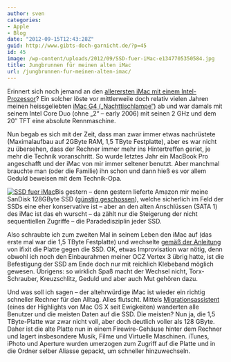```yaml
---
author: sven
categories:
- Apple
- Blog
date: "2012-09-15T12:43:28Z"
guid: http://www.gibts-doch-garnicht.de/?p=45
id: 45
image: /wp-content/uploads/2012/09/SSD-fuer-iMac-e1347705350584.jpg
title: Jungbrunnen für meinen alten iMac
url: /jungbrunnen-fur-meinen-alten-imac/
---
```


Erinnert sich noch jemand an den [allerersten iMac mit einem Intel-Prozessor](http://en.wikipedia.org/wiki/IMac_(Intel-based)#Polycarbonate_iMac)? Ein solcher löste vor mittlerweile doch relativ vielen Jahren meinen heissgeliebten [iMac G4 („Nachttischlampe“)](http://en.wikipedia.org/wiki/Imac_g4) ab und war damals mit seinem Intel Core Duo (ohne „2“ – early 2006) mit seinen 2 GHz und dem 20″ TFT eine absolute Rennmaschine.

Nun begab es sich mit der Zeit, dass man zwar immer etwas nachrüstete (Maximalaufbau auf 2GByte RAM, 1,5 TByte Festplatte), aber es war nicht zu übersehen, dass der Rechner immer mehr ins Hintertreffen geriet, je mehr die Technik voranschritt. So wurde letztes Jahr ein MacBook Pro angeschafft und der iMac von mir immer seltener benutzt. Aber manchmal brauchte man (oder die Familie) ihn schon und dann hieß es vor allem Geduld beweisen mit dem Technik-Opa.

[![](https://www.gibts-doch-garnicht.de/wp-content/uploads/2012/09/SSD-fuer-iMac-e1347705350584-224x300.jpg "SSD fuer iMac")](https://www.gibts-doch-garnicht.de/wp-content/uploads/2012/09/SSD-fuer-iMac-e1347705350584.jpg)Bis gestern – denn gestern lieferte Amazon mir meine SanDisk 128GByte SSD ([günstig geschossen](http://www.mydealz.de/21520/sandisk-sdssdp-064g-g25-64gb-fur-39e/)), welche sicherlich im Feld der SSDs eine eher konservative ist – aber an den alten Anschlüssen (SATA 1) des iMac ist das eh wurscht – da zählt nur die Steigerung der nicht sequentiellen Zugriffe – die Paradedisziplin jeder SSD.

Also schraubte ich zum zweiten Mal in seinem Leben den iMac auf (das erste mal war die 1,5 TByte Festplatte) und wechselte [gemäß der Anleitung](http://www.ifixit.com/Guide/iMac-Intel-20-Inch-EMC-2105-and-2118-Hard-Drive-Replacement/1092/1) von ifixit die Platte gegen die SSD. OK, etwas Improvisation war nötig, denn obwohl ich noch den Einbaurahmen meiner OCZ Vertex 3 übrig hatte, ist die Befestigung der SSD am Ende doch nur mit reichlich Klebeband möglich gewesen. Übrigens: so wirklich Spaß macht der Wechsel nicht, Torx-Schrauber, Kreuzschlitz, Geduld und aber auch Mut gehören dazu.

Und was soll ich sagen – der altehrwürdige iMac ist wieder ein richtig schneller Rechner für den Alltag. Alles flutscht. Mittels [Migrationsassistent](http://www.apfelwiki.de/Main/Migrations-Assistent) (eines der Highlights von Mac OS X seit Ewigkeiten) wanderten alle Benutzer und die meisten Daten auf die SSD. Die meisten? Nun ja, die 1,5 TByte-Platte war zwar nicht voll, aber doch deutlich voller als 128 GByte. Daher ist die alte Platte nun in einem Firewire-Gehäuse hinter dem Rechner und lagert insbesondere Musik, Filme und Virtuelle Maschinen. iTunes, iPhoto und Aperture wurden umerzogen zum Zugriff auf die Platte und in die Ordner selber Aliasse gepackt, um schneller hinzuwechseln.